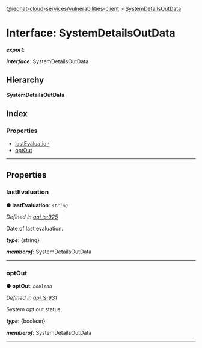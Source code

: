 [@redhat-cloud-services/vulnerabilities-client](../README.md) > [SystemDetailsOutData](../interfaces/systemdetailsoutdata.md)

# Interface: SystemDetailsOutData

*__export__*: 

*__interface__*: SystemDetailsOutData

## Hierarchy

**SystemDetailsOutData**

## Index

### Properties

* [lastEvaluation](systemdetailsoutdata.md#lastevaluation)
* [optOut](systemdetailsoutdata.md#optout)

---

## Properties

<a id="lastevaluation"></a>

###  lastEvaluation

**● lastEvaluation**: *`string`*

*Defined in [api.ts:925](https://github.com/RedHatInsights/javascript-clients/blob/master/packages/vulnerabilities/git-api/api.ts#L925)*

Date of last evaluation.

*__type__*: {string}

*__memberof__*: SystemDetailsOutData

___
<a id="optout"></a>

###  optOut

**● optOut**: *`boolean`*

*Defined in [api.ts:931](https://github.com/RedHatInsights/javascript-clients/blob/master/packages/vulnerabilities/git-api/api.ts#L931)*

System opt out status.

*__type__*: {boolean}

*__memberof__*: SystemDetailsOutData

___

